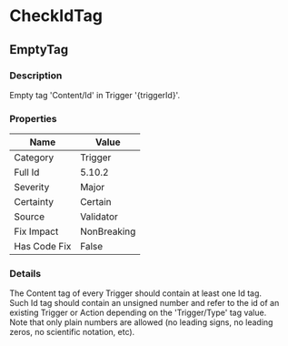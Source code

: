 ﻿---  
uid: Validator_5_10_2  
---

# CheckIdTag

## EmptyTag

### Description

Empty tag 'Content\/Id' in Trigger '{triggerId}'.

### Properties

| Name         | Value       |
| ------------ | ----------- |
| Category     | Trigger     |
| Full Id      | 5.10.2      |
| Severity     | Major       |
| Certainty    | Certain     |
| Source       | Validator   |
| Fix Impact   | NonBreaking |
| Has Code Fix | False       |

### Details

The Content tag of every Trigger should contain at least one Id tag.  
Such Id tag should contain an unsigned number and refer to the id of an existing Trigger or Action depending on the 'Trigger\/Type' tag value.  
Note that only plain numbers are allowed (no leading signs, no leading zeros, no scientific notation, etc).
